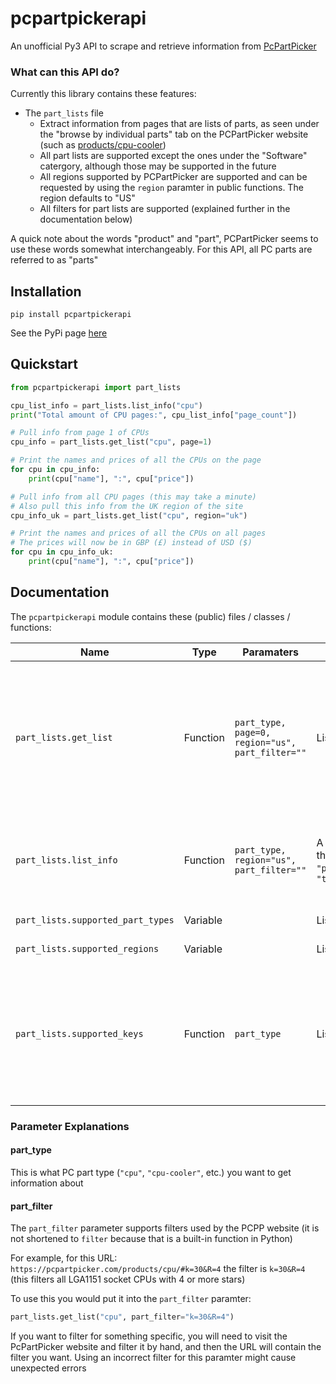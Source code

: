 # pcpartpickerapi

An unofficial Py3 API to scrape and retrieve information from [PcPartPicker](https://pcpartpicker.com)

### What can this API do?

Currently this library contains these features:

- The `part_lists` file
  - Extract information from pages that are lists of parts, as seen under the "browse by individual parts" tab on the PCPartPicker website (such as [products/cpu-cooler](https://pcpartpicker.com/products/cpu-cooler))
  - All part lists are supported except the ones under the "Software" catergory, although those may be supported in the future
  - All regions supported by PCPartPicker are supported and can be requested by using the `region` paramter in public functions. The region defaults to "US"
  - All filters for part lists are supported (explained further in the documentation below)

A quick note about the words "product" and "part", PCPartPicker seems to use these words somewhat interchangeably. For this API, all PC parts are referred to as "parts"

## Installation

`pip install pcpartpickerapi`

See the PyPi page [here](https://pypi.org/project/pcpartpickerapi/)

## Quickstart

```python
from pcpartpickerapi import part_lists

cpu_list_info = part_lists.list_info("cpu")
print("Total amount of CPU pages:", cpu_list_info["page_count"])

# Pull info from page 1 of CPUs
cpu_info = part_lists.get_list("cpu", page=1)

# Print the names and prices of all the CPUs on the page
for cpu in cpu_info:
    print(cpu["name"], ":", cpu["price"])

# Pull info from all CPU pages (this may take a minute)
# Also pull this info from the UK region of the site
cpu_info_uk = part_lists.get_list("cpu", region="uk")

# Print the names and prices of all the CPUs on all pages
# The prices will now be in GBP (£) instead of USD ($)
for cpu in cpu_info_uk:
    print(cpu["name"], ":", cpu["price"])
```

## Documentation

The `pcpartpickerapi` module contains these (public) files / classes / functions:

Name | Type | Paramaters | Returns / Type | Notes
-|-|-|-|-
`part_lists.get_list` | Function | `part_type, page=0, region="us", part_filter=""` | List | Returns a list of dictionaries containing information about each part. The `part_type` you select will determine what dictionary keys will be available to you for each dictionary in the returned list. If `page` is `0` it will iterate over all available pages
`part_lists.list_info` | Function | `part_type, region="us", part_filter=""` | A dictionary with the keys `"page_count"` and `"total_part_count"` | `"page_count"` is the total number of pages for that `part_type`. `"total_part_count"` Is the total number of parts in all of those pages
`part_lists.supported_part_types` | Variable | | List | A list of supported `part_type`s
`part_lists.supported_regions` | Variable | | List | A list of supported regions
`part_lists.supported_keys` | Function | `part_type` | List | Returns a list of dictionary keys that the dictionaries from `get_list` will have when called with that `part_type`, e.g. `supported_keys("cpu")` will return `["name", "speed", "cores", "tdp", "ratings_count", "price"]`

### Parameter Explanations

#### part_type

This is what PC part type (`"cpu"`, `"cpu-cooler"`, etc.) you want to get information about

#### part_filter

The `part_filter` parameter supports filters used by the PCPP website (it is not shortened to `filter` because that is a built-in function in Python)

For example, for this URL: `https://pcpartpicker.com/products/cpu/#k=30&R=4` the filter is `k=30&R=4` (this filters all LGA1151 socket CPUs with 4 or more stars)

To use this you would put it into the `part_filter` paramter:

```python
part_lists.get_list("cpu", part_filter="k=30&R=4")
```

If you want to filter for something specific, you will need to visit the PcPartPicker website and filter it by hand, and then the URL will contain the filter you want. Using an incorrect filter for this paramter might cause unexpected errors
